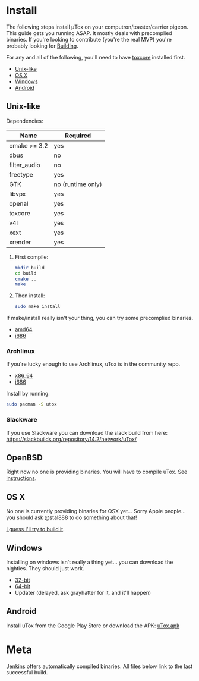 # Install

The following steps install μTox on your computron/toaster/carrier pigeon. This guide gets you running ASAP. It mostly deals with precomplied binaries. If you're looking to contribute (you're the real MVP) you're probably looking for [Building](BUILD.md).

For any and all of the following, you'll need to have [toxcore](https://github.com/TokTok/c-toxcore) installed first.

- [Unix-like](#unix-like)
- [OS X](#os-x)
- [Windows](#windows)
- [Android](#android)

## Unix-like

Dependencies:

|   Name       | Required |
|--------------|----------|
| cmake >= 3.2 |   yes    |
| dbus         |   no     |
| filter_audio |   no     |
| freetype     |   yes    |
| GTK          |   no (runtime only) |
| libvpx       |   yes    |
| openal       |   yes    |
| toxcore      |   yes    |
| v4l          |   yes    |
| xext         |   yes    |
| xrender      |   yes    |

1. First compile:

    ```bash
    mkdir build
    cd build
    cmake ..
    make
    ```

2. Then install:

    ```bash
    sudo make install
    ```

If make/install really isn't your thing, you can try some precomplied binaries.
- [amd64](https://build.tox.chat/job/uTox_build_linux_x86-64_release/lastSuccessfulBuild/artifact/utox_linux_x86-64.tar.xz)
- [i686](https://build.tox.chat/job/uTox_build_linux_x86_release/lastSuccessfulBuild/artifact/utox_linux_x86.tar.xz)

### Archlinux

If you're lucky enough to use Archlinux, uTox is in the community repo.
 - [x86_64](https://www.archlinux.org/packages/community/x86_64/utox/)
 - [i686](https://www.archlinux.org/packages/community/i686/utox/)

Install by running:

```bash
sudo pacman -S utox
```

### Slackware

If you use Slackware you can download the slack build from here: https://slackbuilds.org/repository/14.2/network/uTox/

## OpenBSD

Right now no one is providing binaries. You will have to compile uTox. See [instructions](BUILD.md#openbsd).

## OS X

No one is currently providing binaries for OSX yet... Sorry Apple people... you should ask @stal888 to do something about that!

[I guess I'll try to build it](BUILD.md#osx).

## Windows

Installing on windows isn't really a thing yet... you can download the nighties. They should just work.

  - [32-bit](https://build.tox.chat/job/uTox_build_windows_x86_release/lastSuccessfulBuild/artifact/utox_windows_x86.zip)
  - [64-bit](https://build.tox.chat/job/uTox_build_windows_x86-64_release/lastSuccessfulBuild/artifact/utox_windows_x86-64.zip)
  - Updater (delayed, ask grayhatter for it, and it'll happen)

## Android

Install uTox from the Google Play Store or download the APK: [uTox.apk](https://build.tox.chat/job/uTox_build_android_armhf_release/lastSuccessfulBuild/artifact/uTox.apk)

# Meta
[Jenkins](https://build.tox.chat) offers automatically compiled binaries. All files below link to the last successful build.
